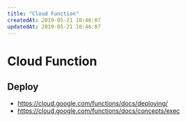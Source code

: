 ```yaml
---
title: "Cloud Function"
createdAt: 2019-05-21 10:46:07
updatedAt: 2019-05-21 10:46:07
---
```


# Cloud Function

## Deploy

- <https://cloud.google.com/functions/docs/deploying/>
- <https://cloud.google.com/functions/docs/concepts/exec>